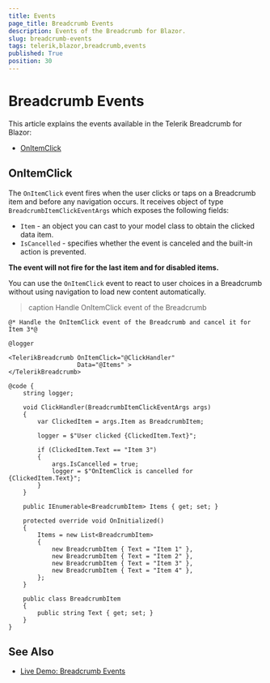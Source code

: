 ```yaml
---
title: Events
page_title: Breadcrumb Events
description: Events of the Breadcrumb for Blazor.
slug: breadcrumb-events
tags: telerik,blazor,breadcrumb,events
published: True
position: 30
---
```



# Breadcrumb Events

This article explains the events available in the Telerik Breadcrumb for Blazor:

* [OnItemClick](#onitemclick)

## OnItemClick

The `OnItemClick` event fires when the user clicks or taps on a Breadcrumb item and before any navigation occurs. It receives object of type `BreadcrumbItemClickEventArgs` which exposes the following fields:

* `Item` - an object you can cast to your model class to obtain the clicked data item.
* `IsCancelled` - specifies whether the event is canceled and the built-in action is prevented.

**The event will not fire for the last item and for disabled items.**

You can use the `OnItemClick` event to react to user choices in a Breadcrumb without using navigation to load new content automatically.

>caption Handle OnItemClick event of the Breadcrumb

````CSHTML
@* Handle the OnItemClick event of the Breadcrumb and cancel it for Item 3*@

@logger

<TelerikBreadcrumb OnItemClick="@ClickHandler"
                   Data="@Items" >
</TelerikBreadcrumb>

@code {
    string logger;

    void ClickHandler(BreadcrumbItemClickEventArgs args)
    {
        var ClickedItem = args.Item as BreadcrumbItem;

        logger = $"User clicked {ClickedItem.Text}";

        if (ClickedItem.Text == "Item 3")
        {
            args.IsCancelled = true;
            logger = $"OnItemClick is cancelled for {ClickedItem.Text}";
        }
    }

    public IEnumerable<BreadcrumbItem> Items { get; set; }

    protected override void OnInitialized()
    {
        Items = new List<BreadcrumbItem>
        {
            new BreadcrumbItem { Text = "Item 1" },
            new BreadcrumbItem { Text = "Item 2" },
            new BreadcrumbItem { Text = "Item 3" },
            new BreadcrumbItem { Text = "Item 4" },
        };
    }

    public class BreadcrumbItem
    {
        public string Text { get; set; }
    }
}
````


## See Also

* [Live Demo: Breadcrumb Events](https://demos.telerik.com/blazor-ui/breadcrumb/events)
